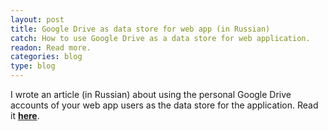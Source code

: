 ```yaml
---
layout: post
title: Google Drive as data store for web app (in Russian)
catch: How to use Google Drive as a data store for web application.
readon: Read more.
categories: blog
type: blog
---
```


I wrote an article (in Russian) about using the personal Google Drive accounts of your web app users as the data store for the application. Read it **[here](https://habr.com/ru/post/440844/)**.
